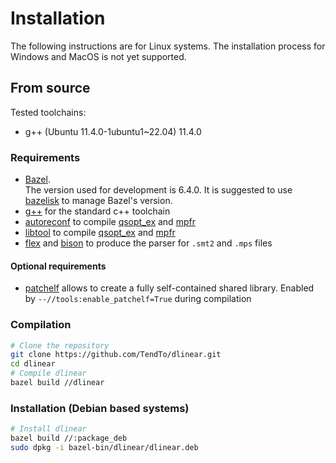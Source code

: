 # Installation

The following instructions are for Linux systems. The installation process for Windows and MacOS is not yet supported.

## From source

Tested toolchains:

- g++ (Ubuntu 11.4.0-1ubuntu1~22.04) 11.4.0

### Requirements

- [Bazel](https://bazel.build/).  
  The version used for development is 6.4.0. It is suggested to use [bazelisk](https://github.com/bazelbuild/bazelisk) to manage Bazel's version.
- [g++](https://gcc.gnu.org/) for the standard c++ toolchain
- [autoreconf](https://www.gnu.org/software/autoconf/autoconf.html) to compile [qsopt_ex](https://gmplib.org/) and [mpfr](https://www.mpfr.org/)
- [libtool](https://www.gnu.org/software/libtool/) to compile [qsopt_ex](https://gmplib.org/) and [mpfr](https://www.mpfr.org/)
- [flex](https://github.com/westes/flex) and [bison](https://www.gnu.org/software/bison/) to produce the parser for `.smt2` and `.mps` files

#### Optional requirements

- [patchelf](https://github.com/NixOS/patchelf) allows to create a fully self-contained shared library. Enabled by `--//tools:enable_patchelf=True` during compilation

### Compilation

```bash
# Clone the repository
git clone https://github.com/TendTo/dlinear.git
cd dlinear
# Compile dlinear
bazel build //dlinear
```

### Installation (Debian based systems)

```bash
# Install dlinear
bazel build //:package_deb
sudo dpkg -i bazel-bin/dlinear/dlinear.deb
```

